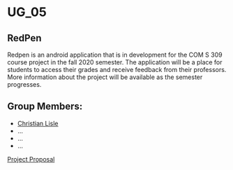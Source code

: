 # UG_05
## RedPen
Redpen is an android application that is in development for the COM S 309 course project in the fall 2020 semester. The application will be a place for students to access their grades and receive feedback from their professors. More information about the project will be available as the semester progresses.
## Group Members:
* [Christian Lisle](http://christianlisle.com/)
* ...
* ...
* ...

[Project Proposal](https://canvas.iastate.edu/groups/134229/pages/project-proposal)